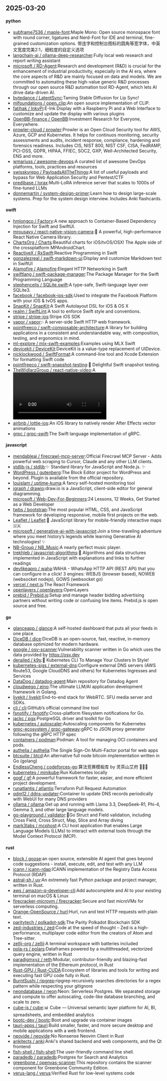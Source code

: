 ## 2025-03-20

#### python
* [subframe7536 / maple-font](https://github.com/subframe7536/maple-font):Maple Mono: Open source monospace font with round corner, ligatures and Nerd-Font for IDE and terminal, fine-grained customization options. 带连字和控制台图标的圆角等宽字体，中英文宽度完美2:1，细粒度的自定义选项
* [langchain-ai / ollama-deep-researcher](https://github.com/langchain-ai/ollama-deep-researcher):Fully local web research and report writing assistant
* [microsoft / RD-Agent](https://github.com/microsoft/RD-Agent):Research and development (R&D) is crucial for the enhancement of industrial productivity, especially in the AI era, where the core aspects of R&D are mainly focused on data and models. We are committed to automating these high-value generic R&D processes through our open source R&D automation tool RD-Agent, which lets AI drive data-driven AI.
* [bytedance / LatentSync](https://github.com/bytedance/LatentSync):Taming Stable Diffusion for Lip Sync!
* [mlfoundations / open_clip](https://github.com/mlfoundations/open_clip):An open source implementation of CLIP.
* [fatihak / InkyPi](https://github.com/fatihak/InkyPi):E-Ink Display with a Raspberry Pi and a Web Interface to customize and update the display with various plugins
* [OpenBB-finance / OpenBB](https://github.com/OpenBB-finance/OpenBB):Investment Research for Everyone, Everywhere.
* [prowler-cloud / prowler](https://github.com/prowler-cloud/prowler):Prowler is an Open Cloud Security tool for AWS, Azure, GCP and Kubernetes. It helps for continuos monitoring, security assessments and audits, incident response, compliance, hardening and forensics readiness. Includes CIS, NIST 800, NIST CSF, CISA, FedRAMP, PCI-DSS, GDPR, HIPAA, FFIEC, SOC2, GXP, Well-Architected Security, ENS and more.
* [wmariuss / awesome-devops](https://github.com/wmariuss/awesome-devops):A curated list of awesome DevOps platforms, tools, practices and resources
* [swisskyrepo / PayloadsAllTheThings](https://github.com/swisskyrepo/PayloadsAllTheThings):A list of useful payloads and bypass for Web Application Security and Pentest/CTF
* [predibase / lorax](https://github.com/predibase/lorax):Multi-LoRA inference server that scales to 1000s of fine-tuned LLMs
* [donnemartin / system-design-primer](https://github.com/donnemartin/system-design-primer):Learn how to design large-scale systems. Prep for the system design interview. Includes Anki flashcards.

#### swift
* [hmlongco / Factory](https://github.com/hmlongco/Factory):A new approach to Container-Based Dependency Injection for Swift and SwiftUI.
* [mrousavy / react-native-vision-camera](https://github.com/mrousavy/react-native-vision-camera):📸 A powerful, high-performance React Native Camera library.
* [ChartsOrg / Charts](https://github.com/ChartsOrg/Charts):Beautiful charts for iOS/tvOS/OSX! The Apple side of the crossplatform MPAndroidChart.
* [ReactiveX / RxSwift](https://github.com/ReactiveX/RxSwift):Reactive Programming in Swift
* [gonzalezreal / swift-markdown-ui](https://github.com/gonzalezreal/swift-markdown-ui):Display and customize Markdown text in SwiftUI
* [Alamofire / Alamofire](https://github.com/Alamofire/Alamofire):Elegant HTTP Networking in Swift
* [swiftlang / swift-package-manager](https://github.com/swiftlang/swift-package-manager):The Package Manager for the Swift Programming Language
* [stephencelis / SQLite.swift](https://github.com/stephencelis/SQLite.swift):A type-safe, Swift-language layer over SQLite3.
* [facebook / facebook-ios-sdk](https://github.com/facebook/facebook-ios-sdk):Used to integrate the Facebook Platform with your iOS & tvOS apps.
* [SnapKit / SnapKit](https://github.com/SnapKit/SnapKit):A Swift Autolayout DSL for iOS & OS X
* [realm / SwiftLint](https://github.com/realm/SwiftLint):A tool to enforce Swift style and conventions.
* [stripe / stripe-ios](https://github.com/stripe/stripe-ios):Stripe iOS SDK
* [vapor / vapor](https://github.com/vapor/vapor):💧 A server-side Swift HTTP web framework.
* [pointfreeco / swift-composable-architecture](https://github.com/pointfreeco/swift-composable-architecture):A library for building applications in a consistent and understandable way, with composition, testing, and ergonomics in mind.
* [ml-explore / mlx-swift-examples](https://github.com/ml-explore/mlx-swift-examples):Examples using MLX Swift
* [devicekit / DeviceKit](https://github.com/devicekit/DeviceKit):DeviceKit is a value-type replacement of UIDevice.
* [nicklockwood / SwiftFormat](https://github.com/nicklockwood/SwiftFormat):A command-line tool and Xcode Extension for formatting Swift code
* [pointfreeco / swift-snapshot-testing](https://github.com/pointfreeco/swift-snapshot-testing):📸 Delightful Swift snapshot testing.
* [TheWidlarzGroup / react-native-video](https://github.com/TheWidlarzGroup/react-native-video):A <Video /> component for react-native
* [airbnb / lottie-ios](https://github.com/airbnb/lottie-ios):An iOS library to natively render After Effects vector animations
* [grpc / grpc-swift](https://github.com/grpc/grpc-swift):The Swift language implementation of gRPC.

#### javascript
* [mendableai / firecrawl-mcp-server](https://github.com/mendableai/firecrawl-mcp-server):Official Firecrawl MCP Server - Adds powerful web scraping to Cursor, Claude and any other LLM clients.
* [stdlib-js / stdlib](https://github.com/stdlib-js/stdlib):✨ Standard library for JavaScript and Node.js. ✨
* [WordPress / gutenberg](https://github.com/WordPress/gutenberg):The Block Editor project for WordPress and beyond. Plugin is available from the official repository.
* [louislam / uptime-kuma](https://github.com/louislam/uptime-kuma):A fancy self-hosted monitoring tool
* [jgraph / drawio](https://github.com/jgraph/drawio):draw.io is a JavaScript, client-side editor for general diagramming.
* [microsoft / Web-Dev-For-Beginners](https://github.com/microsoft/Web-Dev-For-Beginners):24 Lessons, 12 Weeks, Get Started as a Web Developer
* [twbs / bootstrap](https://github.com/twbs/bootstrap):The most popular HTML, CSS, and JavaScript framework for developing responsive, mobile first projects on the web.
* [Leaflet / Leaflet](https://github.com/Leaflet/Leaflet):🍃 JavaScript library for mobile-friendly interactive maps 🇺🇦
* [microsoft / generative-ai-with-javascript](https://github.com/microsoft/generative-ai-with-javascript):Join a time-traveling adventure where you meet history’s legends while learning Generative AI technologies! ✨
* [NB-Group / NB_Music](https://github.com/NB-Group/NB_Music):A nearly perfect music player.
* [trekhleb / javascript-algorithms](https://github.com/trekhleb/javascript-algorithms):📝 Algorithms and data structures implemented in JavaScript with explanations and links to further readings
* [devlikeapro / waha](https://github.com/devlikeapro/waha):WAHA - WhatsApp HTTP API (REST API) that you can configure in a click! 3 engines: WEBJS (browser based), NOWEB (websocket nodejs), GOWS (websocket go)
* [vercel / next.js](https://github.com/vercel/next.js):The React Framework
* [openlayers / openlayers](https://github.com/openlayers/openlayers):OpenLayers
* [prebid / Prebid.js](https://github.com/prebid/Prebid.js):Setup and manage header bidding advertising partners without writing code or confusing line items. Prebid.js is open source and free.

#### go
* [glanceapp / glance](https://github.com/glanceapp/glance):A self-hosted dashboard that puts all your feeds in one place
* [DiceDB / dice](https://github.com/DiceDB/dice):DiceDB is an open-source, fast, reactive, in-memory database optimized for modern hardware.
* [google / osv-scanner](https://github.com/google/osv-scanner):Vulnerability scanner written in Go which uses the data provided by https://osv.dev
* [derailed / k9s](https://github.com/derailed/k9s):🐶 Kubernetes CLI To Manage Your Clusters In Style!
* [kubernetes-sigs / external-dns](https://github.com/kubernetes-sigs/external-dns):Configure external DNS servers (AWS Route53, Google CloudDNS and others) for Kubernetes Ingresses and Services
* [DataDog / datadog-agent](https://github.com/DataDog/datadog-agent):Main repository for Datadog Agent
* [cloudwego / eino](https://github.com/cloudwego/eino):The ultimate LLM/AI application development framework in Golang.
* [livekit / livekit](https://github.com/livekit/livekit):End-to-end stack for WebRTC. SFU media server and SDKs.
* [cli / cli](https://github.com/cli/cli):GitHub’s official command line tool
* [fsnotify / fsnotify](https://github.com/fsnotify/fsnotify):Cross-platform filesystem notifications for Go.
* [jackc / pgx](https://github.com/jackc/pgx):PostgreSQL driver and toolkit for Go
* [kubernetes / autoscaler](https://github.com/kubernetes/autoscaler):Autoscaling components for Kubernetes
* [grpc-ecosystem / grpc-gateway](https://github.com/grpc-ecosystem/grpc-gateway):gRPC to JSON proxy generator following the gRPC HTTP spec
* [containers / podman](https://github.com/containers/podman):Podman: A tool for managing OCI containers and pods.
* [authelia / authelia](https://github.com/authelia/authelia):The Single Sign-On Multi-Factor portal for web apps
* [btcsuite / btcd](https://github.com/btcsuite/btcd):An alternative full node bitcoin implementation written in Go (golang)
* [EndlessCheng / codeforces-go](https://github.com/EndlessCheng/codeforces-go):算法竞赛模板库 by 灵茶山艾府 💭💡🎈
* [kubernetes / minikube](https://github.com/kubernetes/minikube):Run Kubernetes locally
* [gogf / gf](https://github.com/gogf/gf):A powerful framework for faster, easier, and more efficient project development.
* [runatlantis / atlantis](https://github.com/runatlantis/atlantis):Terraform Pull Request Automation
* [qdm12 / ddns-updater](https://github.com/qdm12/ddns-updater):Container to update DNS records periodically with WebUI for many DNS providers
* [ollama / ollama](https://github.com/ollama/ollama):Get up and running with Llama 3.3, DeepSeek-R1, Phi-4, Gemma 3, and other large language models.
* [go-playground / validator](https://github.com/go-playground/validator):💯Go Struct and Field validation, including Cross Field, Cross Struct, Map, Slice and Array diving
* [mark3labs / mcphost](https://github.com/mark3labs/mcphost):A CLI host application that enables Large Language Models (LLMs) to interact with external tools through the Model Context Protocol (MCP).

#### rust
* [block / goose](https://github.com/block/goose):an open source, extensible AI agent that goes beyond code suggestions - install, execute, edit, and test with any LLM
* [icann / icann-rdap](https://github.com/icann/icann-rdap):ICANN implementation of the Registry Data Access Protocol (RDAP)
* [astral-sh / uv](https://github.com/astral-sh/uv):An extremely fast Python package and project manager, written in Rust.
* [aws / amazon-q-developer-cli](https://github.com/aws/amazon-q-developer-cli):Add autocomplete and AI to your existing terminal on macOS & Linux
* [firecracker-microvm / firecracker](https://github.com/firecracker-microvm/firecracker):Secure and fast microVMs for serverless computing.
* [Orange-OpenSource / hurl](https://github.com/Orange-OpenSource/hurl):Hurl, run and test HTTP requests with plain text.
* [paritytech / polkadot-sdk](https://github.com/paritytech/polkadot-sdk):The Parity Polkadot Blockchain SDK
* [zed-industries / zed](https://github.com/zed-industries/zed):Code at the speed of thought – Zed is a high-performance, multiplayer code editor from the creators of Atom and Tree-sitter.
* [zellij-org / zellij](https://github.com/zellij-org/zellij):A terminal workspace with batteries included
* [pola-rs / polars](https://github.com/pola-rs/polars):Dataframes powered by a multithreaded, vectorized query engine, written in Rust
* [paradigmxyz / reth](https://github.com/paradigmxyz/reth):Modular, contributor-friendly and blazing-fast implementation of the Ethereum protocol, in Rust
* [Rust-GPU / Rust-CUDA](https://github.com/Rust-GPU/Rust-CUDA):Ecosystem of libraries and tools for writing and executing fast GPU code fully in Rust.
* [BurntSushi / ripgrep](https://github.com/BurntSushi/ripgrep):ripgrep recursively searches directories for a regex pattern while respecting your gitignore
* [neondatabase / neon](https://github.com/neondatabase/neon):Neon: Serverless Postgres. We separated storage and compute to offer autoscaling, code-like database branching, and scale to zero.
* [cube-js / cube](https://github.com/cube-js/cube):📊 Cube — Universal semantic layer platform for AI, BI, spreadsheets, and embedded analytics
* [bootc-dev / bootc](https://github.com/bootc-dev/bootc):Boot and upgrade via container images
* [tauri-apps / tauri](https://github.com/tauri-apps/tauri):Build smaller, faster, and more secure desktop and mobile applications with a web frontend.
* [neovide / neovide](https://github.com/neovide/neovide):No Nonsense Neovim Client in Rust
* [ankitects / anki](https://github.com/ankitects/anki):Anki's shared backend and web components, and the Qt frontend
* [fish-shell / fish-shell](https://github.com/fish-shell/fish-shell):The user-friendly command line shell.
* [paradedb / paradedb](https://github.com/paradedb/paradedb):Postgres for Search and Analytics
* [greenbone / openvas-scanner](https://github.com/greenbone/openvas-scanner):This repository contains the scanner component for Greenbone Community Edition.
* [verus-lang / verus](https://github.com/verus-lang/verus):Verified Rust for low-level systems code
